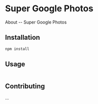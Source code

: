 # Super Google Photos

About -- Super Google Photos

## Installation

```bash
npm install
```

## Usage

```

```

## Contributing
...

